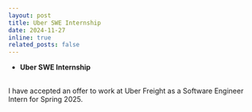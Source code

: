 ```yaml
---
layout: post
title: Uber SWE Internship
date: 2024-11-27
inline: true
related_posts: false
---
```


- **Uber SWE Internship**
<br/>
I have accepted an offer to work at Uber Freight as a Software Engineer Intern for Spring 2025.
